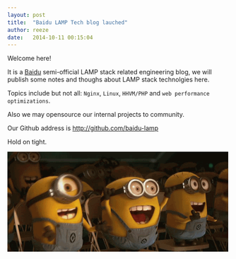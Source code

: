 ```yaml
---
layout: post
title:  "Baidu LAMP Tech blog lauched"
author: reeze
date:   2014-10-11 00:15:04
---
```


Welcome here!

It is a [Baidu](http://baidu.com) semi-official LAMP stack related engineering blog, we will publish some notes and thoughs about LAMP stack technolgies here.

Topics include but not all: `Nginx`, `Linux`, `HHVM/PHP` and `web performance optimizations`.

Also we may opensource our internal projects to community.

Our Github address is <http://github.com/baidu-lamp>

Hold on tight.

![](/content/images/2014/10/Unknown-1.gif)
